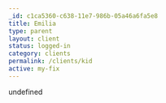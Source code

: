 ```yaml
---
_id: c1ca5360-c638-11e7-986b-05a46a6fa5e8
title: Emilia
type: parent
layout: client
status: logged-in
category: clients
permalink: /clients/kid
active: my-fix
---
```

undefined
